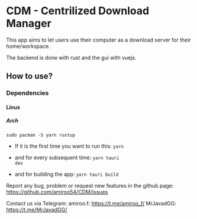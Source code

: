 <h1>CDM - Centrilized Download Manager</h1>
This app aims to let users use their computer as a download server for their home/workspace.

The backend is done with rust and the gui with vuejs.

<h2>How to use?</h2>

<h3>Dependencies</h3>
<h4>Linux</h4>
<h5>Arch</h5>
<code>sudo pacman -S yarn rustup</code>


- If it is the first time you want to run this:
<code>yarn</code>

- and for every subsequent time:
<code>yarn tauri dev</code>

- and for building the app:
<code>yarn tauri build</code>

Report any bug, problem or request new features in the github page:
https://github.com/amiroo54/CDM/issues

Contact us via Telegram:
amiroo.f: https://t.me/amiroo_f/
MrJavadGG: https://t.me/MrJavadGG/